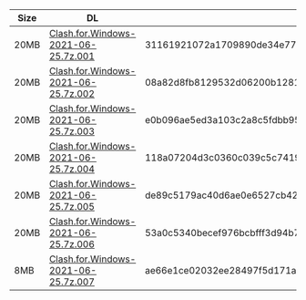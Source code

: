 |    Size   |     DL  | sha512sum |
|  ---  |  ---  |  ---  |
| 20MB | [Clash.for.Windows-2021-06-25.7z.001](https://cdn.jsdelivr.net/gh/appleians/cfw_intel@main/Clash.for.Windows-2021-06-25.7z.001) | 31161921072a1709890de34e77acf4dea9965fda6f7227c09f9573a11f0b64a1690d9aaa53e2456feceddc88627979acc920f59193532181a28d3a30b031f337 |
| 20MB | [Clash.for.Windows-2021-06-25.7z.002](https://cdn.jsdelivr.net/gh/appleians/cfw_intel@main/Clash.for.Windows-2021-06-25.7z.002) | 08a82d8fb8129532d06200b12817c3c3b03fcff10e138977ec39f1b85f4d41e132f954804f07d01bf4cff122cca1cdb2047f47b7eb105505eb7df78687658aba |
| 20MB | [Clash.for.Windows-2021-06-25.7z.003](https://cdn.jsdelivr.net/gh/appleians/cfw_intel@main/Clash.for.Windows-2021-06-25.7z.003) | e0b096ae5ed3a103c2a8c5fdbb95538103a27ca18e89c34182216703e5e1d16bb9ad2ebbfc18fbd16160321fd4aedc528af3deaa3fe7adab75096dccbd193d61 |
| 20MB | [Clash.for.Windows-2021-06-25.7z.004](https://cdn.jsdelivr.net/gh/appleians/cfw_intel@main/Clash.for.Windows-2021-06-25.7z.004) | 118a07204d3c0360c039c5c7419677ed928df6d096d08583b5023b5e3c6c9782f55811e0ed17f3e83588337b7760def4407ba3e446237940fe80c9a16d06c0d1 |
| 20MB | [Clash.for.Windows-2021-06-25.7z.005](https://cdn.jsdelivr.net/gh/appleians/cfw_intel@main/Clash.for.Windows-2021-06-25.7z.005) | de89c5179ac40d6ae0e6527cb42730a953addbdeb177cde075359147effa479af26e6d8e8fff785a96c4d8c6dc1c84e5d34f38028bc1bab037e177298325ec9d |
| 20MB | [Clash.for.Windows-2021-06-25.7z.006](https://cdn.jsdelivr.net/gh/appleians/cfw_intel@main/Clash.for.Windows-2021-06-25.7z.006) | 53a0c5340becef976bcbfff3d94b72d145e338b32bf2420b99468d1bc4931c87dd06bdce839fc6249e3364850e6eb1c680c221411874e63a63404e2d1f405a8e |
| 8MB | [Clash.for.Windows-2021-06-25.7z.007](https://cdn.jsdelivr.net/gh/appleians/cfw_intel@main/Clash.for.Windows-2021-06-25.7z.007) | ae66e1ce02032ee28497f5d171a2b66b6585332b4122748c6c2dfa09987401c2f6ad7b8c9bf242cf476e2c06ce34f40d2e079e7b485ea4a54b191e09caf446d2 |

